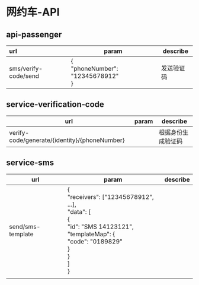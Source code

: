 # 网约车-API

## api-passenger

| url                  | param                                 | describe |
| :------------------- | ------------------------------------- | -------- |
| sms/verify-code/send | {  <br />	"phoneNumber": "12345678912" <br />} | 发送验证码 |

## service-verification-code

| url                                           | param | describe           |
| --------------------------------------------- | ----- | ------------------ |
| verify-code/generate/{identity}/{phoneNumber} |       | 根据身份生成验证码 |

## service-sms

| url               | param                                                        | describe |
| ----------------- | ------------------------------------------------------------ | -------- |
| send/sms-template | {  <br />    "receivers": ["12345678912", ...], <br />    "data": [  <br />        {  <br />            "id": "SMS 14123121",   <br />            "templateMap": {  <br />            "code": "0189829"  <br />            }<br />        }  <br />    ]<br />} |          |
|                   |                                                              |          |

